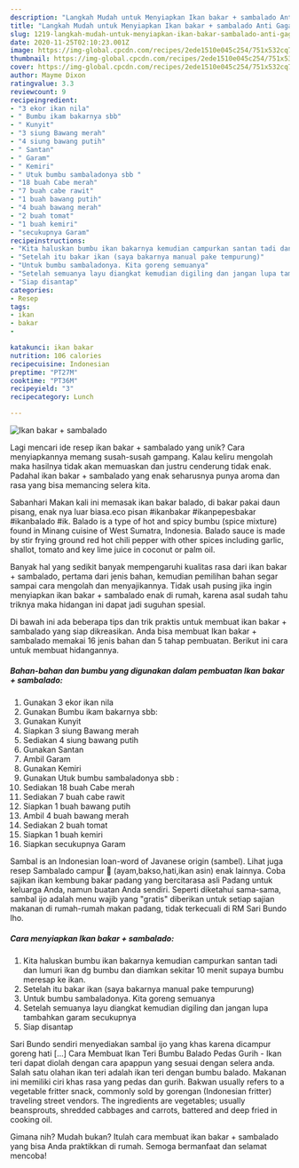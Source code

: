 ```yaml
---
description: "Langkah Mudah untuk Menyiapkan Ikan bakar + sambalado Anti Gagal"
title: "Langkah Mudah untuk Menyiapkan Ikan bakar + sambalado Anti Gagal"
slug: 1219-langkah-mudah-untuk-menyiapkan-ikan-bakar-sambalado-anti-gagal
date: 2020-11-25T02:10:23.001Z
image: https://img-global.cpcdn.com/recipes/2ede1510e045c254/751x532cq70/ikan-bakar-sambalado-foto-resep-utama.jpg
thumbnail: https://img-global.cpcdn.com/recipes/2ede1510e045c254/751x532cq70/ikan-bakar-sambalado-foto-resep-utama.jpg
cover: https://img-global.cpcdn.com/recipes/2ede1510e045c254/751x532cq70/ikan-bakar-sambalado-foto-resep-utama.jpg
author: Mayme Dixon
ratingvalue: 3.3
reviewcount: 9
recipeingredient:
- "3 ekor ikan nila"
- " Bumbu ikam bakarnya sbb"
- " Kunyit"
- "3 siung Bawang merah"
- "4 siung bawang putih"
- " Santan"
- " Garam"
- " Kemiri"
- " Utuk bumbu sambaladonya sbb "
- "18 buah Cabe merah"
- "7 buah cabe rawit"
- "1 buah bawang putih"
- "4 buah bawang merah"
- "2 buah tomat"
- "1 buah kemiri"
- "secukupnya Garam"
recipeinstructions:
- "Kita haluskan bumbu ikan bakarnya kemudian campurkan santan tadi dan lumuri ikan dg bumbu dan diamkan sekitar 10 menit supaya bumbu meresap ke ikan."
- "Setelah itu bakar ikan (saya bakarnya manual pake tempurung)"
- "Untuk bumbu sambaladonya. Kita goreng semuanya"
- "Setelah semuanya layu diangkat kemudian digiling dan jangan lupa tambahkan garam secukupnya"
- "Siap disantap"
categories:
- Resep
tags:
- ikan
- bakar
- 

katakunci: ikan bakar  
nutrition: 106 calories
recipecuisine: Indonesian
preptime: "PT27M"
cooktime: "PT36M"
recipeyield: "3"
recipecategory: Lunch

---
```



![Ikan bakar + sambalado](https://img-global.cpcdn.com/recipes/2ede1510e045c254/751x532cq70/ikan-bakar-sambalado-foto-resep-utama.jpg)

Lagi mencari ide resep ikan bakar + sambalado yang unik? Cara menyiapkannya memang susah-susah gampang. Kalau keliru mengolah maka hasilnya tidak akan memuaskan dan justru cenderung tidak enak. Padahal ikan bakar + sambalado yang enak seharusnya punya aroma dan rasa yang bisa memancing selera kita.

Sabanhari Makan kali ini memasak ikan bakar balado, di bakar pakai daun pisang, enak nya luar biasa.eco pisan #ikanbakar #ikanpepesbakar #ikanbalado #ik. Balado is a type of hot and spicy bumbu (spice mixture) found in Minang cuisine of West Sumatra, Indonesia. Balado sauce is made by stir frying ground red hot chili pepper with other spices including garlic, shallot, tomato and key lime juice in coconut or palm oil.

Banyak hal yang sedikit banyak mempengaruhi kualitas rasa dari ikan bakar + sambalado, pertama dari jenis bahan, kemudian pemilihan bahan segar sampai cara mengolah dan menyajikannya. Tidak usah pusing jika ingin menyiapkan ikan bakar + sambalado enak di rumah, karena asal sudah tahu triknya maka hidangan ini dapat jadi suguhan spesial.


Di bawah ini ada beberapa tips dan trik praktis untuk membuat ikan bakar + sambalado yang siap dikreasikan. Anda bisa membuat Ikan bakar + sambalado memakai 16 jenis bahan dan 5 tahap pembuatan. Berikut ini cara untuk membuat hidangannya.

<!--inarticleads1-->

##### Bahan-bahan dan bumbu yang digunakan dalam pembuatan Ikan bakar + sambalado:

1. Gunakan 3 ekor ikan nila
1. Gunakan  Bumbu ikam bakarnya sbb:
1. Gunakan  Kunyit
1. Siapkan 3 siung Bawang merah
1. Sediakan 4 siung bawang putih
1. Gunakan  Santan
1. Ambil  Garam
1. Gunakan  Kemiri
1. Gunakan  Utuk bumbu sambaladonya sbb :
1. Sediakan 18 buah Cabe merah
1. Sediakan 7 buah cabe rawit
1. Siapkan 1 buah bawang putih
1. Ambil 4 buah bawang merah
1. Sediakan 2 buah tomat
1. Siapkan 1 buah kemiri
1. Siapkan secukupnya Garam


Sambal is an Indonesian loan-word of Javanese origin (sambel). Lihat juga resep Sambalado campur 🤭 (ayam,bakso,hati,ikan asin) enak lainnya. Coba sajikan ikan kembung bakar padang yang bercitarasa asli Padang untuk keluarga Anda, namun buatan Anda sendiri. Seperti diketahui sama-sama, sambal ijo adalah menu wajib yang &#34;gratis&#34; diberikan untuk setiap sajian makanan di rumah-rumah makan padang, tidak terkecuali di RM Sari Bundo lho. 

<!--inarticleads2-->

##### Cara menyiapkan Ikan bakar + sambalado:

1. Kita haluskan bumbu ikan bakarnya kemudian campurkan santan tadi dan lumuri ikan dg bumbu dan diamkan sekitar 10 menit supaya bumbu meresap ke ikan.
1. Setelah itu bakar ikan (saya bakarnya manual pake tempurung)
1. Untuk bumbu sambaladonya. Kita goreng semuanya
1. Setelah semuanya layu diangkat kemudian digiling dan jangan lupa tambahkan garam secukupnya
1. Siap disantap


Sari Bundo sendiri menyediakan sambal ijo yang khas karena dicampur goreng hati […] Cara Membuat Ikan Teri Bumbu Balado Pedas Gurih - Ikan teri dapat diolah dengan cara apappun yang sesuai dengan selera anda. Salah satu olahan ikan teri adalah ikan teri dengan bumbu balado. Makanan ini memiliki ciri khas rasa yang pedas dan gurih. Bakwan usually refers to a vegetable fritter snack, commonly sold by gorengan (Indonesian fritter) traveling street vendors. The ingredients are vegetables; usually beansprouts, shredded cabbages and carrots, battered and deep fried in cooking oil. 

Gimana nih? Mudah bukan? Itulah cara membuat ikan bakar + sambalado yang bisa Anda praktikkan di rumah. Semoga bermanfaat dan selamat mencoba!
